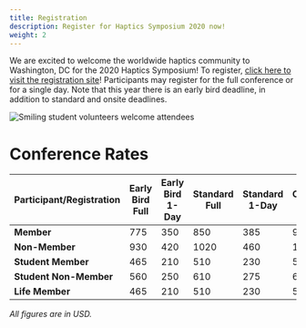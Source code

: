 ```yaml
---
title: Registration
description: Register for Haptics Symposium 2020 now!
weight: 2
---
```

We are excited to welcome the worldwide haptics community to Washington, DC for the 2020 Haptics Symposium! To register, [click here to visit the registration site](http://www.cvent.com/d/kyqc6d/1Q)!  Participants may register for the full conference or for a single day.  Note that this year there is an early bird deadline, in addition to standard and onsite deadlines.

![Smiling student volunteers welcome attendees](/img/slide-image-6-crop.jpg)

# Conference Rates

| Participant/Registration | Early Bird Full | Early Bird 1-Day | Standard Full | Standard 1-Day | Onsite Full | Onsite 1-Day |
| ------------------------ | --------------- | ---------------- | ------------- | -------------- | ----------- | ------------ |
| **Member**               | 775             | 350              | 850           | 385            | 950         | 430          |
| **Non-Member**           | 930             | 420              | 1020          | 460            | 1140        | 520          |
| **Student Member**       | 465             | 210              | 510           | 230            | 570         | 260          |
| **Student Non-Member**   | 560             | 250              | 610           | 275            | 685         | 310          |
| **Life Member**          | 465             | 210              | 510           | 230            | 570         | 260          |

_All figures are in USD._
